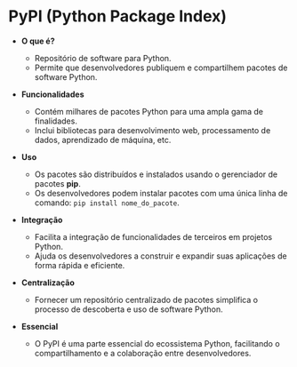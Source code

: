 # PyPI (Python Package Index)

- **O que é?**
  - Repositório de software para Python.
  - Permite que desenvolvedores publiquem e compartilhem pacotes de software Python.

- **Funcionalidades**
  - Contém milhares de pacotes Python para uma ampla gama de finalidades.
  - Inclui bibliotecas para desenvolvimento web, processamento de dados, aprendizado de máquina, etc.

- **Uso**
  - Os pacotes são distribuídos e instalados usando o gerenciador de pacotes **pip**.
  - Os desenvolvedores podem instalar pacotes com uma única linha de comando: `pip install nome_do_pacote`.

- **Integração**
  - Facilita a integração de funcionalidades de terceiros em projetos Python.
  - Ajuda os desenvolvedores a construir e expandir suas aplicações de forma rápida e eficiente.

- **Centralização**
  - Fornecer um repositório centralizado de pacotes simplifica o processo de descoberta e uso de software Python.

- **Essencial**
  - O PyPI é uma parte essencial do ecossistema Python, facilitando o compartilhamento e a colaboração entre desenvolvedores.
